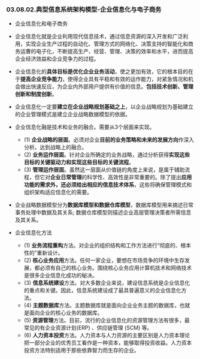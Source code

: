 ### 03.08.02.典型信息系统架构模型-企业信息化与电子商务

- 企业信息化和电子商务

- 企业信息化就是企业利用现代信息技术，通过信息资源的深入开发和广泛利用，实现企业生产过程的自动化、管理方式的网络化、决策支持的智能化和商务运曹的电子化，不断提高生产、经营、管理、决策的效率和水平，进而提高企业经济效益和企业竞争力的过程。

- 企业信息化的**具体目标是优化企业业务活动**，使之更加有效，它的根本目的在于**提高企业竞争能力**，使得企业具有平稳和有效的运作能力，对紧急情况和机会做出快速反应，为企业内外部用户提供有价值的信息。**包括技术创新、管理创新和制度创新**。

- 企业信息化一定要**建立在企业战略规划基础之上**，以企业战略规划为基础建立的企业管理模式是建立企业战略数据模型的依据。

- 企业信息化融是技术和业务的融合。需要从3个层面来实现。
  
  - (1) **企业战略的层面**。必须对企业**目前的业务策略和未来的发展方向**作深入分析。达到战略上的融合。
  - (2) **业务运作层面**。针对企业所确定的业务战略，通过分析获得**实现这些目标的关键驱动力和实现这些目标的关键流程**。
  - (3) **管理运作层面**。虽然这一层面从价值链的角度上来说，是属于辅助流程，但它对**企业日常管理**的科学性、高效性是非常重要的。除了提出**应用功能的需求外，还必须给出相应的信息技术体系**，这些将确保管理模式和组织架构适应信息化的需要。

- 企业战略数据模型分为**数据库模型和数据仓库模型**，数据库模型用来摘述日常事务处理中数据及其关系; 数据仓库模型则描述企业高层管理决策者所需信息及其关系。

- 企业信息化方法
  
  - (1) **业务流程重构**方法。对企业的组织结构和工作方法进行“彻底的、根本性的”重新设计。
  - (2) **核心业务应用**方法。任何一家企业，要想在市场竞争的环境中生存发展，都必须有自己的核心业务。围绕核心业务应用计算机技术和网络技术是很多企业信息化成功的秘决。
  - (3) **信息系统建设**方法。对大多数企业来说，建设信息系统是企业信息化的重点和关键。因此，信息系统建设成了最具普遍意义的企业信息化方法。
  - (4) **主题数据库**方法。主题数据库就是面向企业业务主题的数据库，也就是面向企业的核心业务的数据库。
  - (5) **资源管理**方法。目前，流行的企业信息化的资源管理方法有很多，最常见的有企业资源计划(ERP) 、供应链管理 (SCM) 等。
  - (6) **人力资本投资**方法。人力资本与人力资源的主要区别是人力资本理论把一部分企业的优秀员工看作是一种资本，能够取得投资收益。人力资本投资方法特别适用于那些依靠智力而生存的企业。

